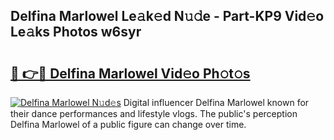 ## Delfina Marlowel Le𝚊k𝚎d N𝚞𝚍e - Part-KP9 Vid𝚎o Le𝚊ks Photos w6syr

# <h2><a href="http://fbe8j41.evod.top/?m=Delfina+Marlowel">🔗 👉🔴 Delfina Marlowel Vid𝚎o Ph𝚘t𝚘s</a></h2>

[![Delfina Marlowel N𝚞d𝚎s](https://i.imgur.com/8V9OHl7.gif)](http://fbe8j41.evod.top/?m=Delfina+Marlowel)
Digital influencer Delfina Marlowel known for their dance performances and lifestyle vlogs. The public's perception Delfina Marlowel of a public figure can change over time. 
